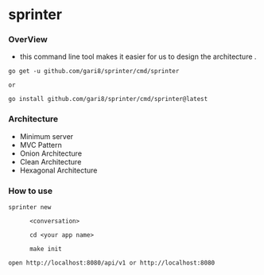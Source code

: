 # sprinter

### OverView

- this command line tool makes it easier for us to design the architecture .

```
go get -u github.com/gari8/sprinter/cmd/sprinter

or 

go install github.com/gari8/sprinter/cmd/sprinter@latest
```

### Architecture

- Minimum server
- MVC Pattern
- Onion Architecture
- Clean Architecture
- Hexagonal Architecture

### How to use

```
sprinter new

      <conversation>

      cd <your app name>
      
      make init
```

```
open http://localhost:8080/api/v1 or http://localhost:8080
```
